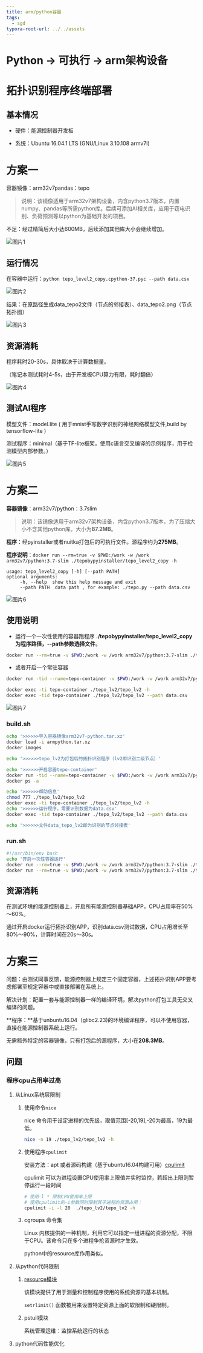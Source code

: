 ```yaml
---
title: arm/python容器
tags:
  - sgd
typora-root-url: ../../assets
---
```


# Python -> 可执行 -> arm架构设备

# 拓扑识别程序终端部署

## 基本情况

- 硬件：能源控制器开发板

- 系统：Ubuntu 16.04.1 LTS (GNU/Linux 3.10.108 armv7l)


# 方案一

容器镜像：arm32v7pandas：tepo

> 说明：该镜像适用于arm32v7架构设备，内含python3.7版本，内置numpy、pandas等所需python库。后续可添加AI相关库，应用于窃电识别、负荷预测等以python为基础开发的项目。

不足：经过精简后大小达600MB，后续添加其他库大小会继续增加。

![图片1](https://raw.githubusercontent.com/Acemyzoe/myblog/master/blog-img/%E5%9B%BE%E7%89%871.png)


## 运行情况

在容器中运行：`python tepo_level2_copy.cpython-37.pyc --path data.csv`

![图片2](https://raw.githubusercontent.com/Acemyzoe/myblog/master/blog-img/%E5%9B%BE%E7%89%872.png)

结果：在原路径生成data_tepo2文件（节点的邻接表）、data_tepo2.png（节点拓扑图）

![图片3](https://raw.githubusercontent.com/Acemyzoe/myblog/master/blog-img/%E5%9B%BE%E7%89%873.png)


## 资源消耗

程序耗时20-30s，具体取决于计算数据量。

（笔记本测试耗时4-5s，由于开发板CPU算力有限，耗时翻倍）

![图片4](https://raw.githubusercontent.com/Acemyzoe/myblog/master/blog-img/%E5%9B%BE%E7%89%874.png)


## 测试AI程序

模型文件：model.lite ( 用于mnist手写数字识别的神经网络模型文件,build by tensorflow-lite )

测试程序：minimal（基于TF-lite框架，使用c语言交叉编译的示例程序，用于检测模型内部参数。）

![图片5](https://raw.githubusercontent.com/Acemyzoe/myblog/master/blog-img/%E5%9B%BE%E7%89%875.png)

# 方案二

**容器镜像**：arm32v7/python：3.7slim

> 说明：该镜像适用于arm32v7架构设备，内含python3.7版本，为了压缩大小不含其他python库。大小为**87.2MB**。

**程序**：经pyinstaller或者nuitka打包后的可执行文件。源程序约为**275MB**。

**程序说明**：`docker run --rm=true -v $PWD:/work -w /work arm32v7/python:3.7-slim ./tepobypyinstaller/tepo_level2_copy -h`

```shell
usage: tepo_level2_copy [-h] [--path PATH]
optional arguments:
	 -h, --help  show this help message and exit
	 --path PATH  data path , for example: ./tepo.py --path data.csv
```

![图片6](https://raw.githubusercontent.com/Acemyzoe/myblog/master/blog-img/%E5%9B%BE%E7%89%876.png)


## **使用说明**

- 运行一个一次性使用的容器跑程序 **./tepobypyinstaller/tepo_level2_copy为程序路径，--path参数选择文件**。

```bash
docker run --rm=true -v $PWD:/work -w /work arm32v7/python:3.7-slim ./tepo_lv2/tepo_lv2 --path data.csv
```

-  或者开启一个常驻容器

```bash
docker run -tid --name=tepo-container -v $PWD:/work -w /work arm32v7/python:3.7-slim bash

docker exec -ti tepo-container ./tepo_lv2/tepo_lv2 -h  
docker exec -tid tepo-container ./tepo_lv2/tepo_lv2 --path data.csv
```

![图片7](https://raw.githubusercontent.com/Acemyzoe/myblog/master/blog-img/%E5%9B%BE%E7%89%877.png)

### build.sh

```sh
echo '>>>>>>导入容器镜像arm32v7-python.tar.xz'
docker load -i armpython.tar.xz
docker images

echo '>>>>>>tepo_lv2为打包后的拓扑识别程序（lv2即识别二级节点）'

echo '>>>>>>开启容器tepo-container'
docker run -tid --name=tepo-container -v $PWD:/work -w /work arm32v7/python:3.7-slim bash
docker ps -a

echo '>>>>>>帮助信息'
chmod 777 ./tepo_lv2/tepo_lv2
docker exec -ti tepo-container ./tepo_lv2/tepo_lv2 -h 
echo '>>>>>>运行程序，需要识别数据为data.csv'
docker exec -tid tepo-container ./tepo_lv2/tepo_lv2 --path data.csv

echo '>>>>>>文件data_tepo_lv2即为识别的节点邻接表'
```

### run.sh

```bash
#!/usr/bin/env bash 
echo '开启一次性容器运行'
docker run --rm=true -v $PWD:/work -w /work arm32v7/python:3.7-slim ./tepo_lv2/tepo_lv2 -h
docker run --rm=true -v $PWD:/work -w /work arm32v7/python:3.7-slim ./tepo_lv2/tepo_lv2 --path data.csv
```

## 资源消耗

在测试环境的能源控制器上，开启所有能源控制器基础APP，CPU占用率在50%～60%。

通过开启docker运行拓扑识别APP，识别data.csv测试数据，CPU占用增长至80%～90%，计算时间在20s～30s。

# 方案三

问题：由测试同事反馈，能源控制器上规定三个固定容器，上述拓扑识别APP要考虑部署至规定容器中或直接部署在系统上。

解决计划：配置一套与能源控制器一样的编译环境，解决python打包工具无交叉编译的问题。

**程序：**基于unbuntu16.04（glibc2.23)的环境编译程序，可以不使用容器，直接在能源控制器系统上运行。

无需额外特定的容器镜像，只有打包后的源程序，大小在**208.3MB**。

## 问题

### 程序cpu占用率过高

1. 从Linux系统层限制

   1. 使用命令`nice`

      nice 命令用于设定进程的优先级，取值范围[-20,19],-20为最高，19为最低。

      ```bash
      nice -n 19 ./tepo_lv2/tepo_lv2 -h
      ```

   2. 使用程序`cpulimit`

      安装方法：apt 或者源码构建（基于ubuntu16.04构建可用）[cpulimit](https://github.com/opsengine/cpulimit)

      cpulimit 可以为进程设置CPU使用率上限值并实时监控，若超出上限则暂停运行一段时间

      ```bash
      # 使用-l * 限制CPU使用率上限
      # 使用cpulimit的-i参数同时限制其子进程的资源占用：
      cpulimit -i -l 20  ./tepo_lv2/tepo_lv2 -h
      ```

   3. cgroups 命令集

      Linux 内核提供的一种机制，利用它可以指定一组进程的资源分配，不限于CPU。该命令只在多个进程争抢资源时才生效。

      python中的resource库作用类似。

2. 从python代码限制

   1. [resource模块](https://docs.python.org/3.8/library/resource.html)

      该模块提供了用于测量和控制程序使用的系统资源的基本机制。

      `setrlimit()` 函数被用来设置特定资源上面的软限制和硬限制。

   2. pstuil模块

      系统管理运维：监控系统运行的状态

3. python代码性能优化

